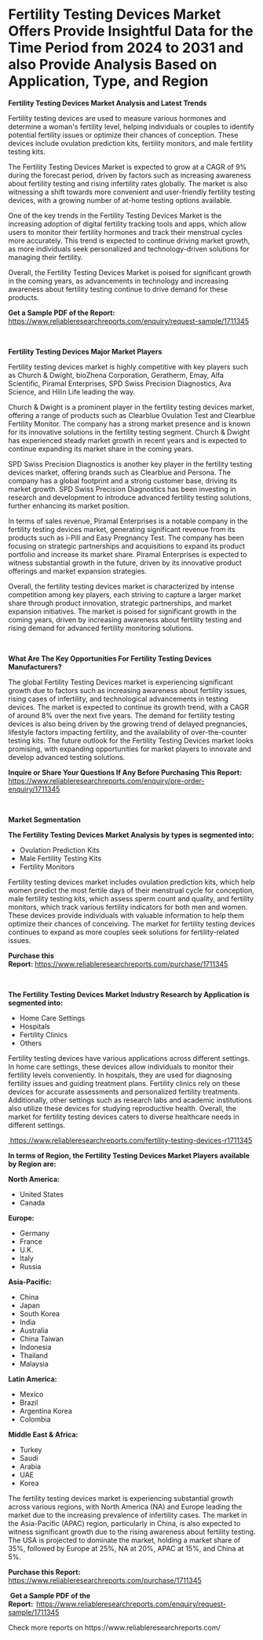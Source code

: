 <p><h1>Fertility Testing Devices Market Offers Provide Insightful Data for the Time Period from 2024 to 2031 and also Provide Analysis Based on Application, Type, and Region</h1></p><p><strong>Fertility Testing Devices Market Analysis and Latest Trends</strong></p>
<p><p>Fertility testing devices are used to measure various hormones and determine a woman's fertility level, helping individuals or couples to identify potential fertility issues or optimize their chances of conception. These devices include ovulation prediction kits, fertility monitors, and male fertility testing kits.</p><p>The Fertility Testing Devices Market is expected to grow at a CAGR of 9% during the forecast period, driven by factors such as increasing awareness about fertility testing and rising infertility rates globally. The market is also witnessing a shift towards more convenient and user-friendly fertility testing devices, with a growing number of at-home testing options available.</p><p>One of the key trends in the Fertility Testing Devices Market is the increasing adoption of digital fertility tracking tools and apps, which allow users to monitor their fertility hormones and track their menstrual cycles more accurately. This trend is expected to continue driving market growth, as more individuals seek personalized and technology-driven solutions for managing their fertility.</p><p>Overall, the Fertility Testing Devices Market is poised for significant growth in the coming years, as advancements in technology and increasing awareness about fertility testing continue to drive demand for these products.</p></p>
<p><strong>Get a Sample PDF of the Report:&nbsp;</strong> <a href="https://www.reliableresearchreports.com/enquiry/request-sample/1711345">https://www.reliableresearchreports.com/enquiry/request-sample/1711345</a></p>
<p>&nbsp;</p>
<p><strong>Fertility Testing Devices Major Market Players</strong></p>
<p><p>Fertility testing devices market is highly competitive with key players such as Church & Dwight, bioZhena Corporation, Geratherm, Emay, Alfa Scientific, Piramal Enterprises, SPD Swiss Precision Diagnostics, Ava Science, and Hilin Life leading the way. </p><p>Church & Dwight is a prominent player in the fertility testing devices market, offering a range of products such as Clearblue Ovulation Test and Clearblue Fertility Monitor. The company has a strong market presence and is known for its innovative solutions in the fertility testing segment. Church & Dwight has experienced steady market growth in recent years and is expected to continue expanding its market share in the coming years.</p><p>SPD Swiss Precision Diagnostics is another key player in the fertility testing devices market, offering brands such as Clearblue and Persona. The company has a global footprint and a strong customer base, driving its market growth. SPD Swiss Precision Diagnostics has been investing in research and development to introduce advanced fertility testing solutions, further enhancing its market position.</p><p>In terms of sales revenue, Piramal Enterprises is a notable company in the fertility testing devices market, generating significant revenue from its products such as i-Pill and Easy Pregnancy Test. The company has been focusing on strategic partnerships and acquisitions to expand its product portfolio and increase its market share. Piramal Enterprises is expected to witness substantial growth in the future, driven by its innovative product offerings and market expansion strategies.</p><p>Overall, the fertility testing devices market is characterized by intense competition among key players, each striving to capture a larger market share through product innovation, strategic partnerships, and market expansion initiatives. The market is poised for significant growth in the coming years, driven by increasing awareness about fertility testing and rising demand for advanced fertility monitoring solutions.</p></p>
<p>&nbsp;</p>
<p><strong>What Are The Key Opportunities For Fertility Testing Devices Manufacturers?</strong></p>
<p><p>The global Fertility Testing Devices market is experiencing significant growth due to factors such as increasing awareness about fertility issues, rising cases of infertility, and technological advancements in testing devices. The market is expected to continue its growth trend, with a CAGR of around 8% over the next five years. The demand for fertility testing devices is also being driven by the growing trend of delayed pregnancies, lifestyle factors impacting fertility, and the availability of over-the-counter testing kits. The future outlook for the Fertility Testing Devices market looks promising, with expanding opportunities for market players to innovate and develop advanced testing solutions.</p></p>
<p><strong>Inquire or Share Your Questions If Any Before Purchasing This Report:</strong> <a href="https://www.reliableresearchreports.com/enquiry/pre-order-enquiry/1711345">https://www.reliableresearchreports.com/enquiry/pre-order-enquiry/1711345</a></p>
<p>&nbsp;</p>
<p><strong>Market Segmentation</strong></p>
<p><strong>The Fertility Testing Devices Market Analysis by types is segmented into:</strong></p>
<p><ul><li>Ovulation Prediction Kits</li><li>Male Fertility Testing Kits</li><li>Fertility Monitors</li></ul></p>
<p><p>Fertility testing devices market includes ovulation prediction kits, which help women predict the most fertile days of their menstrual cycle for conception, male fertility testing kits, which assess sperm count and quality, and fertility monitors, which track various fertility indicators for both men and women. These devices provide individuals with valuable information to help them optimize their chances of conceiving. The market for fertility testing devices continues to expand as more couples seek solutions for fertility-related issues.</p></p>
<p><strong>Purchase this Report:&nbsp;</strong><a href="https://www.reliableresearchreports.com/purchase/1711345">https://www.reliableresearchreports.com/purchase/1711345</a></p>
<p>&nbsp;</p>
<p><strong>The Fertility Testing Devices Market Industry Research by Application is segmented into:</strong></p>
<p><ul><li>Home Care Settings</li><li>Hospitals</li><li>Fertility Clinics</li><li>Others</li></ul></p>
<p><p>Fertility testing devices have various applications across different settings. In home care settings, these devices allow individuals to monitor their fertility levels conveniently. In hospitals, they are used for diagnosing fertility issues and guiding treatment plans. Fertility clinics rely on these devices for accurate assessments and personalized fertility treatments. Additionally, other settings such as research labs and academic institutions also utilize these devices for studying reproductive health. Overall, the market for fertility testing devices caters to diverse healthcare needs in different settings.</p></p>
<p><a href="https://www.reliableresearchreports.com/fertility-testing-devices-r1711345">&nbsp;https://www.reliableresearchreports.com/fertility-testing-devices-r1711345</a></p>
<p><strong>In terms of Region, the Fertility Testing Devices Market Players available by Region are:</strong></p>
<p>
    <p> <strong> North America: </strong>
        <ul>
            <li>United States</li>
            <li>Canada</li>
        </ul>
        </p> 
    <p> <strong> Europe: </strong>
        <ul>
            <li>Germany</li>
            <li>France</li>
            <li>U.K.</li>
            <li>Italy</li>
            <li>Russia</li>
        </ul>
        </p> 
    <p> <strong> Asia-Pacific: </strong>
        <ul>
            <li>China</li>
            <li>Japan</li>
            <li>South Korea</li>
            <li>India</li>
            <li>Australia</li>
            <li>China Taiwan</li>
            <li>Indonesia</li>
            <li>Thailand</li>
            <li>Malaysia</li>
        </ul>
        </p> 
    <p> <strong> Latin America: </strong>
        <ul>
            <li>Mexico</li>
            <li>Brazil</li>
            <li>Argentina Korea</li>
            <li>Colombia</li>
        </ul>
        </p> 
    <p> <strong> Middle East & Africa: </strong>
        <ul>
            <li>Turkey</li>
            <li>Saudi</li>
            <li>Arabia</li>
            <li>UAE</li>
            <li>Korea</li>
        </ul>
    </p>
    </p>
<p><p>The fertility testing devices market is experiencing substantial growth across various regions, with North America (NA) and Europe leading the market due to the increasing prevalence of infertility cases. The market in the Asia-Pacific (APAC) region, particularly in China, is also expected to witness significant growth due to the rising awareness about fertility testing. The USA is projected to dominate the market, holding a market share of 35%, followed by Europe at 25%, NA at 20%, APAC at 15%, and China at 5%.</p></p>
<p><strong>Purchase this Report: </strong><a href="https://www.reliableresearchreports.com/purchase/1711345">https://www.reliableresearchreports.com/purchase/1711345</a></p>
<p>&nbsp;<strong>Get a Sample PDF of the Report:&nbsp;&nbsp;</strong><a href="https://www.reliableresearchreports.com/enquiry/request-sample/1711345">https://www.reliableresearchreports.com/enquiry/request-sample/1711345</a></p>
<p><strong></strong></p>
<p>Check more reports on https://www.reliableresearchreports.com/</p>